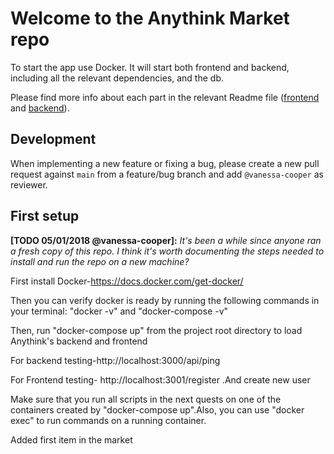 # Welcome to the Anythink Market repo

To start the app use Docker. It will start both frontend and backend, including all the relevant dependencies, and the db.

Please find more info about each part in the relevant Readme file ([frontend](frontend/readme.md) and [backend](backend/README.md)).

## Development

When implementing a new feature or fixing a bug, please create a new pull request against `main` from a feature/bug branch and add `@vanessa-cooper` as reviewer.

## First setup

**[TODO 05/01/2018 @vanessa-cooper]:** _It's been a while since anyone ran a fresh copy of this repo. I think it's worth documenting the steps needed to install and run the repo on a new machine?_

First install Docker-https://docs.docker.com/get-docker/

Then you can verify docker is ready by running the following commands in your terminal: "docker -v" and "docker-compose -v"

Then, run "docker-compose up" from the project root directory to load Anythink's backend and frontend

For backend testing-http://localhost:3000/api/ping

For Frontend testing- http://localhost:3001/register .And create new user

Make sure that you run all scripts in the next quests on one of the containers created by "docker-compose up".Also, you can use "docker exec" to run commands on a running container.

Added first item in the market